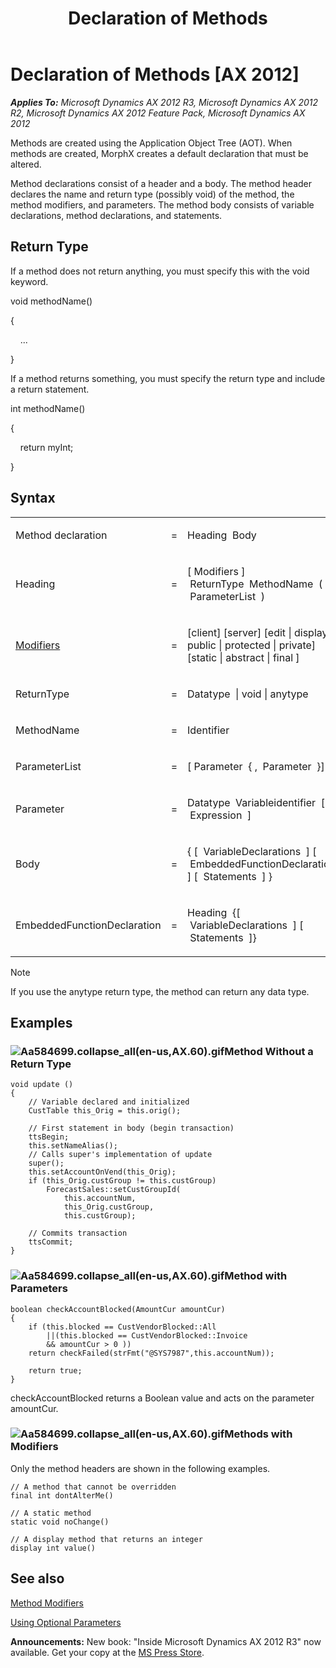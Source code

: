 ﻿---
title: Declaration of Methods
TOCTitle: Declaration of Methods
ms:assetid: 0db59beb-35ca-4b7a-b41e-18d4a96dfedf
ms:mtpsurl: https://msdn.microsoft.com/en-us/library/Aa584699(v=AX.60)
ms:contentKeyID: 35240446
ms.date: 05/18/2015
mtps_version: v=AX.60
---

# Declaration of Methods [AX 2012]


_**Applies To:** Microsoft Dynamics AX 2012 R3, Microsoft Dynamics AX 2012 R2, Microsoft Dynamics AX 2012 Feature Pack, Microsoft Dynamics AX 2012_

Methods are created using the Application Object Tree (AOT). When methods are created, MorphX creates a default declaration that must be altered.

Method declarations consist of a header and a body. The method header declares the name and return type (possibly void) of the method, the method modifiers, and parameters. The method body consists of variable declarations, method declarations, and statements.

## Return Type

If a method does not return anything, you must specify this with the void keyword.

void methodName()

{

    ...

}

If a method returns something, you must specify the return type and include a return statement.

int methodName()

{

    return myInt;

}

## Syntax

<table>
<colgroup>
<col style="width: 33%" />
<col style="width: 33%" />
<col style="width: 33%" />
</colgroup>
<tbody>
<tr class="odd">
<td><p>Method declaration</p></td>
<td><p>=</p></td>
<td><p>Heading  Body</p></td>
</tr>
<tr class="even">
<td><p>Heading</p></td>
<td><p>=</p></td>
<td><p>[ Modifiers ]  ReturnType  MethodName  (  ParameterList  )</p></td>
</tr>
<tr class="odd">
<td><p><a href="method-modifiers.md">Modifiers</a></p></td>
<td><p>=</p></td>
<td><p>[client] [server] [edit | display | public | protected | private] [static | abstract | final ]</p></td>
</tr>
<tr class="even">
<td><p>ReturnType</p></td>
<td><p>=</p></td>
<td><p>Datatype  | void | anytype</p></td>
</tr>
<tr class="odd">
<td><p>MethodName</p></td>
<td><p>=</p></td>
<td><p>Identifier</p></td>
</tr>
<tr class="even">
<td><p>ParameterList</p></td>
<td><p>=</p></td>
<td><p>[ Parameter  { ,  Parameter  }]</p></td>
</tr>
<tr class="odd">
<td><p>Parameter</p></td>
<td><p>=</p></td>
<td><p>Datatype  Variableidentifier  [ =  Expression  ]</p></td>
</tr>
<tr class="even">
<td><p>Body</p></td>
<td><p>=</p></td>
<td><p>{ [  VariableDeclarations  ] [  EmbeddedFunctionDeclarations  ] [  Statements  ] }</p></td>
</tr>
<tr class="odd">
<td><p>EmbeddedFunctionDeclaration</p></td>
<td><p>=</p></td>
<td><p>Heading  {[  VariableDeclarations  ] [  Statements  ]}</p></td>
</tr>
</tbody>
</table>



> [!NOTE]
> <P>If you use the anytype return type, the method can return any data type.</P>



## Examples

### ![Aa584699.collapse\_all(en-us,AX.60).gif](images/Gg863931.collapse_all(en-us,AX.60).gif "Aa584699.collapse_all(en-us,AX.60).gif")Method Without a Return Type

    void update ()
    {   
        // Variable declared and initialized
        CustTable this_Orig = this.orig();
     
        // First statement in body (begin transaction)
        ttsBegin;
        this.setNameAlias();
        // Calls super's implementation of update
        super();
        this.setAccountOnVend(this_Orig);
        if (this_Orig.custGroup != this.custGroup)
            ForecastSales::setCustGroupId(
                this.accountNum,
                this_Orig.custGroup,
                this.custGroup);
     
        // Commits transaction
        ttsCommit;
    }

### ![Aa584699.collapse\_all(en-us,AX.60).gif](images/Gg863931.collapse_all(en-us,AX.60).gif "Aa584699.collapse_all(en-us,AX.60).gif")Method with Parameters

    boolean checkAccountBlocked(AmountCur amountCur)
    {
        if (this.blocked == CustVendorBlocked::All 
            ||(this.blocked == CustVendorBlocked::Invoice 
            && amountCur > 0 ))
        return checkFailed(strFmt("@SYS7987",this.accountNum));
     
        return true;
    }

checkAccountBlocked returns a Boolean value and acts on the parameter amountCur.

### ![Aa584699.collapse\_all(en-us,AX.60).gif](images/Gg863931.collapse_all(en-us,AX.60).gif "Aa584699.collapse_all(en-us,AX.60).gif")Methods with Modifiers

Only the method headers are shown in the following examples.

    // A method that cannot be overridden
    final int dontAlterMe() 
    
    // A static method 
    static void noChange()
    
    // A display method that returns an integer
    display int value() 

## See also

[Method Modifiers](method-modifiers.md)

[Using Optional Parameters](using-optional-parameters.md)

  
**Announcements:** New book: "Inside Microsoft Dynamics AX 2012 R3" now available. Get your copy at the [MS Press Store](https://www.microsoftpressstore.com/store/inside-microsoft-dynamics-ax-2012-r3-9780735685109).

